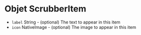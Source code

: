 # Objet ScrubberItem

* `label` String - (optional) The text to appear in this item
* `icon` NativeImage - (optional) The image to appear in this item